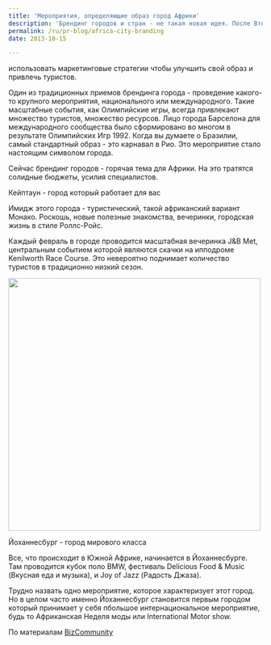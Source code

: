 ```yaml
---
title: 'Мероприятия, определяющие образ город Африки'
description: 'Брендинг городов и стран - не такая новая идея. После Второй Мировой Войны городам и странам пришлось использовать маркетинговые стратегии чтобы улучшить свой образ и привлечь туристов.'
permalink: /ru/pr-blog/africa-city-branding
date: 2013-10-15

---
```


использовать маркетинговые стратегии чтобы улучшить свой образ и привлечь туристов.

Один из традиционных приемов брендинга города - проведение какого-то крупного мероприятия, национального или международного. Такие масштабные события, как Олимпийские игры, всегда привлекают множество туристов, множество ресурсов. Лицо города Барселона для международного сообщества было сформировано во многом в результате Олимпийских Игр 1992. Когда вы думаете о Бразилии, самый стандартный образ - это карнавал в Рио. Это мероприятие стало настоящим символом города.

Сейчас брендинг городов - горячая тема для Африки. На это тратятся солидные бюджеты, усилия специалистов.

Кейптаун - город который работает для вас

Имидж этого города - туристический, такой африканский вариант Монако. Роскошь, новые полезные знакомства, вечеринки, городская жизнь в стиле Роллс-Ройс.

Каждый февраль в городе проводится масштабная вечеринка J&B Met, центральным событием которой являются скачки на ипподроме  Kenilworth Race Course. Это невероятно поднимает количество туристов в традиционно низкий сезон.

<img src="https://blog.summerhill.co.za/storage/racehorse-images/river-jetez/river-jetez-jb-met-lead.jpg" alt="" width="500">

Йоханнесбург - город мирового класса

Все, что происходит в Южной Африке, начинается в Йоханнесбурге. Там проводится кубок поло BMW, фестиваль Delicious Food & Music (Вкусная еда и музыка), и Joy of Jazz (Радость Джаза).

Трудно назвать одно мероприятие, которое характеризует этот город. Но в целом часто именно Йоханнесбург становится первым городом который принимает у себя пбольшое интернациональное мероприятие, будь то Африканская Неделя моды или International Motor show.

По материалам <a href="https://www.bizcommunity.com/Article/196/82/102561.html"> BizCommunity</a>


